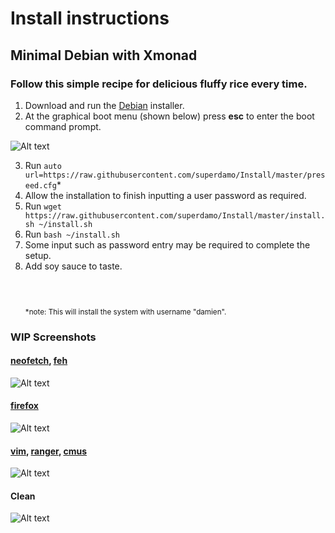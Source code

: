 Install instructions
===============
Minimal Debian with Xmonad
--------------------------------------------

### Follow this simple recipe for delicious fluffy rice every time.

1. Download and run the [Debian](https://www.debian.org/) installer.
2. At the graphical boot menu (shown below) press **esc** to enter the boot command prompt.

![Alt text](https://www.tecmint.com/wp-content/uploads/2015/04/Jessie-fresh-install.png)

3. Run `auto url=https://raw.githubusercontent.com/superdamo/Install/master/preseed.cfg`*
4. Allow the installation to finish inputting a user password as required.
5. Run `wget https://raw.githubusercontent.com/superdamo/Install/master/install.sh ~/install.sh`
6. Run `bash ~/install.sh`
7. Some input such as password entry may be required to complete the setup.
8. Add soy sauce to taste.
<br><br><br><br>
<sub>*note: This will install the system with username "damien".</sub>

### WIP Screenshots

#### [neofetch](https://github.com/dylanaraps/neofetch), [feh](https://feh.finalrewind.org/)
![Alt text](https://tknk.io/XPGd)

#### [firefox](https://www.mozilla.org/en-US/firefox/new/)
![Alt text](https://tknk.io/CfHZ)

#### [vim](http://www.vim.org/), [ranger](http://ranger.nongnu.org/), [cmus](https://cmus.github.io/)
![Alt text](https://tknk.io/3Q9U)

#### Clean
![Alt text](https://tknk.io/ASVo)

